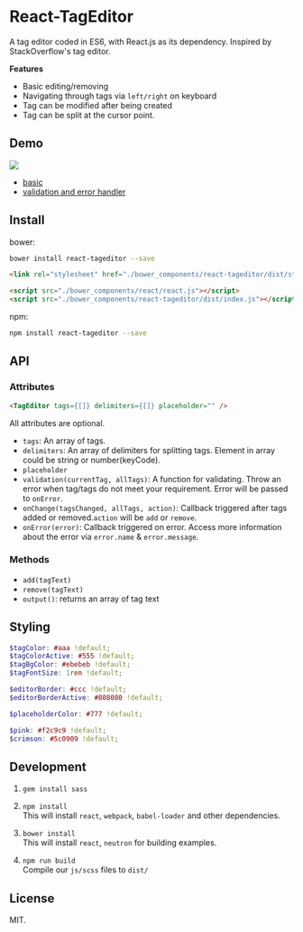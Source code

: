 # React-TagEditor

A tag editor coded in ES6, with React.js as its dependency. Inspired by StackOverflow's tag editor.

**Features**

* Basic editing/removing
* Navigating through tags via `left/right` on keyboard
* Tag can be modified after being created
* Tag can be split at the cursor point.

## Demo

![](http://daix.me/react-tageditor/record.gif)

* [basic](http://NdYAG.github.io/react-tageditor/)
* [validation and error handler](http://NdYAG.github.io/react-tageditor/validation.html)

## Install

bower:

```sh
bower install react-tageditor --save
```

```html
<link rel="stylesheet" href="./bower_components/react-tageditor/dist/style/default.css">

<script src="./bower_components/react/react.js"></script>
<script src="./bower_components/react-tageditor/dist/index.js"></script>
```

npm:

```sh
npm install react-tageditor --save
```

## API

### Attributes

```html
<TagEditor tags={[]} delimiters={[]} placeholder="" />
```

All attributes are optional.

* `tags`: An array of tags.
* `delimiters`: An array of delimiters for splitting tags. Element in array could be string or number(keyCode).
* `placeholder`
* `validation(currentTag, allTags)`: A function for validating. Throw an error when tag/tags do not meet your requirement. Error will be passed to `onError`.
* `onChange(tagsChanged, allTags, action)`: Callback triggered after tags added or removed.`action` will be `add` or `remove`.
* `onError(error)`: Callback triggered on error. Access more information about the error via `error.name` & `error.message`.

### Methods

* `add(tagText)`
* `remove(tagText)`
* `output()`: returns an array of tag text

## Styling

```scss
$tagColor: #aaa !default;
$tagColorActive: #555 !default;
$tagBgColor: #ebebeb !default;
$tagFontSize: 1rem !default;

$editorBorder: #ccc !default;
$editorBorderActive: #808080 !default;

$placeholderColor: #777 !default;

$pink: #f2c9c9 !default;
$crimson: #5c0909 !default;
```

## Development

1. `gem install sass`

2. `npm install` <br/>This will install `react`, `webpack`, `babel-loader` and other dependencies.

3. `bower install` <br/>This will install `react`, `neutron` for building examples.

4. `npm run build` <br/>Compile our `js/scss` files to `dist/`

## License

MIT.
